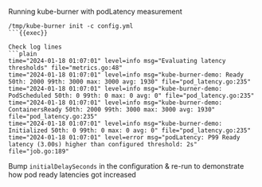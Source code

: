 Running kube-burner with podLatency measurement
```plain
/tmp/kube-burner init -c config.yml
```{{exec}}

Check log lines
```plain
time="2024-01-18 01:07:01" level=info msg="Evaluating latency thresholds" file="metrics.go:48"           
time="2024-01-18 01:07:01" level=info msg="kube-burner-demo: Ready 50th: 2000 99th: 3000 max: 3000 avg: 1930" file="pod_latency.go:235"     
time="2024-01-18 01:07:01" level=info msg="kube-burner-demo: PodScheduled 50th: 0 99th: 0 max: 0 avg: 0" file="pod_latency.go:235"          
time="2024-01-18 01:07:01" level=info msg="kube-burner-demo: ContainersReady 50th: 2000 99th: 3000 max: 3000 avg: 1930" file="pod_latency.go:235"         
time="2024-01-18 01:07:01" level=info msg="kube-burner-demo: Initialized 50th: 0 99th: 0 max: 0 avg: 0" file="pod_latency.go:235"           
time="2024-01-18 01:07:01" level=error msg="podLatency: P99 Ready latency (3.00s) higher than configured threshold: 2s" file="job.go:189"
```

Bump `initialDelaySeconds` in the configuration & re-run to demonstrate how
pod ready latencies got increased